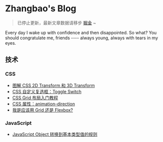 # Zhangbao's Blog

> 已停止更新，最新文章数据请移步 [掘金](https://juejin.im/user/5a442f6b51882527a13dc784) ~

Every day I wake up with confidence and then disappointed. So what? You should congratulate me, friends ---- always young, always with tears in my eyes.

## 技术

### CSS

- [图解 CSS 2D Transform 和 3D Transform](https://codepen.io/zhangbao/full/EEgbRr)
- [CSS 自定义复选框：Toggle Switch](https://hackmd.io/s/B1wUHOOof)
- [CSS Grid 布局入门教程](https://hackmd.io/s/rkPMcgsjM)
- [CSS 属性：animation-direction](https://hackmd.io/s/BkJBHUwtz)
- [我是应该用 Grid 还是 Flexbox?](https://hackmd.io/s/Syjv9ml2z)

### JavaScript

- [JavaScript Object 转换到基本类型值的规则](https://hackmd.io/s/BkpX0Q2sG)
